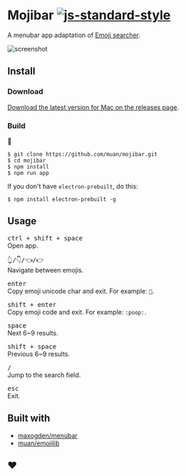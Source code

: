 # Mojibar [![js-standard-style](https://img.shields.io/badge/code%20style-standard-brightgreen.svg?style=flat)](https://github.com/feross/standard)

A menubar app adaptation of [Emoji searcher](http://emoji.muan.co).

![screenshot](https://cloud.githubusercontent.com/assets/1153134/8794765/1c246d46-2fb9-11e5-9429-560fa1192b4f.gif)

## Install

### Download

[Download the latest version for Mac on the releases page](https://github.com/muan/mojibar/releases).

### Build

:construction:

```
$ git clone https://github.com/muan/mojibar.git
$ cd mojibar
$ npm install
$ npm run app
```

If you don't have `electron-prebuilt`, do this:

```
$ npm install electron-prebuilt -g
```

## Usage

<kbd>ctrl + shift + space</kbd><br>
Open app.

<kbd>👆/👇/👈/👉</kbd><br>
Navigate between emojis.

<kbd>enter</kbd><br>
Copy emoji unicode char and exit. For example: `💩`.

<kbd>shift + enter</kbd><br>
Copy emoji code and exit. For example: `:poop:`.

<kbd>space</kbd><br>
Next 6~9 results.

<kbd>shift + space</kbd><br>
Previous 6~9 results.

<kbd>/</kbd><br>
Jump to the search field.

<kbd>esc</kbd><br>
Exit.

## Built with

- [maxogden/menubar](https://github.com/maxogden/menubar)
- [muan/emojilib](https://github.com/muan/emojilib)

## :heart:
